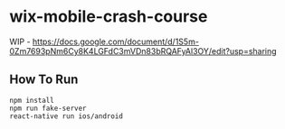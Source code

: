 # wix-mobile-crash-course
WIP - https://docs.google.com/document/d/1S5m-0Zm7693pNm6Cy8K4LGFdC3mVDn83bRQAFyAl3OY/edit?usp=sharing

## How To Run
```
npm install
npm run fake-server
react-native run ios/android
```
